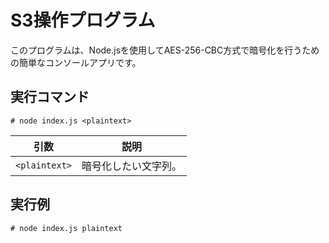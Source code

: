 # S3操作プログラム

このプログラムは、Node.jsを使用してAES-256-CBC方式で暗号化を行うための簡単なコンソールアプリです。

## 実行コマンド
```
# node index.js <plaintext>
```

| 引数          | 説明                 |
| ------------- | -------------------- |
| `<plaintext>` | 暗号化したい文字列。 |

## 実行例
```
# node index.js plaintext
```
